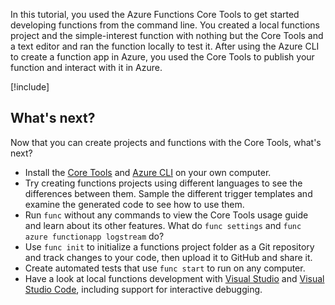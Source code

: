 In this tutorial, you used the Azure Functions Core Tools to get started developing functions from the command line. You created a local functions project and the simple-interest function with nothing but the Core Tools and a text editor and ran the function locally to test it. After using the Azure CLI to create a function app in Azure, you used the Core Tools to publish your function and interact with it in Azure.

[!include[](../../../includes/azure-sandbox-cleanup.md)]

## What's next?

Now that you can create projects and functions with the Core Tools, what's next?

- Install the [Core Tools](/azure/azure-functions/functions-run-local#install-the-azure-functions-core-tools) and [Azure CLI](/cli/azure/install-azure-cli) on your own computer.
- Try creating functions projects using different languages to see the differences between them. Sample the different trigger templates and examine the generated code to see how to use them.
- Run `func` without any commands to view the Core Tools usage guide and learn about its other features. What do `func settings` and `func azure functionapp logstream` do?
- Use `func init` to initialize a functions project folder as a Git repository and track changes to your code, then upload it to GitHub and share it.
- Create automated tests that use `func start` to run on any computer.
- Have a look at local functions development with [Visual Studio](/azure/azure-functions/functions-develop-vs) and [Visual Studio Code](/azure/azure-functions/functions-develop-vs-code), including support for interactive debugging.
